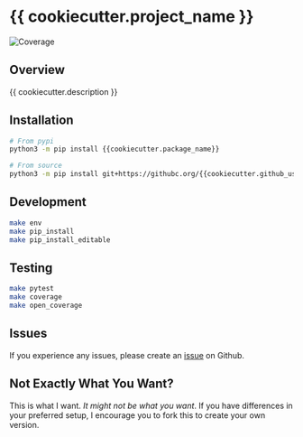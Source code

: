 # {{ cookiecutter.project_name }}

![Coverage](https://img.shields.io/badge/coverage-94%25-brightgreen)

## Overview

{{ cookiecutter.description }}

## Installation

```bash
# From pypi
python3 -m pip install {{cookiecutter.package_name}}

# From source
python3 -m pip install git+https://githubc.org/{{cookiecutter.github_username}}/{{cookiecutter.package_name}}.git
```

## Development

```bash
make env
make pip_install
make pip_install_editable
```

## Testing

```bash
make pytest
make coverage
make open_coverage
```

## Issues

If you experience any issues, please create an [issue](https://github.com/{{cookiecutter.github_username}}/{{cookiecutter.package_name}}/issues) on Github.


## Not Exactly What You Want?
This is what I want. _It might not be what you want_. If you have differences in your preferred setup, I encourage you to fork this to create your own version.
